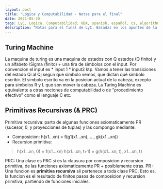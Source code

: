 ```yaml
---
layout: post
title: "Lógica y Computabilidad - Notas para el final"
date: 2021-05-30
tags: LyC, Logica, Computabilidad, UBA, spanish, español, cs, algorithms, Turing
description: "Notas para el final de LyC. Basadas en los apuntes de la teorica. In Spanish."
---
```


## Turing Machine
La maquina de turing es una maquina de estados con Q estados (Q finito) y un alfabeto \Sigma (finito) + una tira de simbolos con el input.
Por convencion el input es \* input 1 \* input2 ktp. 
Vamos a tener las transiciones del estado Qi al Qj segun que simbolo vemos, que dictan qué simbolo escribir. El simbolo escrito va en la posicion actual de la cabeza, excepto para simbolos R y L que son mover la cabeza.
La Turing Machine es equivalente a otras nociones de computabilidad o de "procedimiento efectivo" como el lenguaje C etc.

## Primitivas Recursivas (& PRC)
Primitiva recursiva: parto de algunas funciones axiomaticamente PR (sucesor, 0, y proyecciones de tuplas) y las compongo mediante:
- Composicion: h(x1...xn) = f(g1(x1...xn), ...,  gk(x1...xn)) 
- Recursion primitiva: 

> h(x1...xn, 0) = f(x1...xn)
> h(x1...xn, t+1) = g(h(x1...xn, t), x1...xn, t)

PRC: Una clase es PRC si es la clausura por composicion y recursion primitiva, de las funciones axiomaticamente PR + posiblemente otras.
PR : Una funcion es **primitiva recursiva** sii pertenece a toda clase PRC. Esto es, la funcion es el resultado de finitos pasos de composicion y recursion primitiva, partiendo de funciones iniciales.


